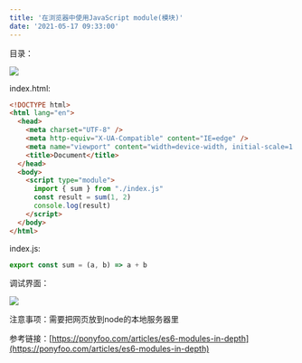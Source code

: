 ```yaml
---
title: '在浏览器中使用JavaScript module(模块)'
date: '2021-05-17 09:33:00'
---   
```

目录：

![](https://img-blog.csdnimg.cn/20210517092927938.png?x-oss-processimage/watermark,type_ZmFuZ3poZW5naGVpdGk,shadow_10,text_aHR0cHM6Ly9ibG9nLmNzZG4ubmV0L3h1dG9uZ2Jhbw,size_16,color_FFFFFF,t_70)

index.html:

```html
<!DOCTYPE html>
<html lang="en">
  <head>
    <meta charset="UTF-8" />
    <meta http-equiv="X-UA-Compatible" content="IE=edge" />
    <meta name="viewport" content="width=device-width, initial-scale=1.0" />
    <title>Document</title>
  </head>
  <body>
    <script type="module">
      import { sum } from "./index.js"
      const result = sum(1, 2)
      console.log(result)
    </script>
  </body>
</html>
```

index.js:

```javascript
export const sum = (a, b) => a + b
```

调试界面：

![](https://img-blog.csdnimg.cn/20210517093058414.png?x-oss-processimage/watermark,type_ZmFuZ3poZW5naGVpdGk,shadow_10,text_aHR0cHM6Ly9ibG9nLmNzZG4ubmV0L3h1dG9uZ2Jhbw,size_16,color_FFFFFF,t_70)

注意事项：需要把网页放到node的本地服务器里

参考链接：[https://ponyfoo.com/articles/es6-modules-in-depth](https://ponyfoo.com/articles/es6-modules-in-depth)